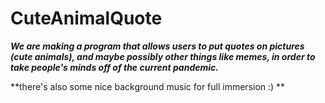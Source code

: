 # CuteAnimalQuote

***We are making a program that allows users to put quotes on pictures (cute animals), and maybe possibly other things like memes, in order to take people's minds off of the current pandemic.***

**there's also some nice background music for full immersion :) **
